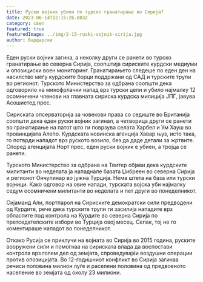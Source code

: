 ```yaml
---
title: Руски војник убиен по турско гранатирање во Сирија?
date: 2023-06-14T12:15:26.083Z
category: свет
featured: true
featuredImage: ../img/2-15-ruski-vojnik-sirija.jpg
author: Вардарски
---
```

Еден руски војник загина, а неколку други се ранети во турско гранатирање во северна Сирија, соопштија сириските курдски медиуми и опозициски воен мониторинг. Гранатирањето следеше по еден ден на насилство меѓу курдските борци поддржани од САД и турските трупи во регионот. Турското Министерство за одбрана соопшти дека одговорило на минофрлачки напад врз турски цели и убило најмалку 12 осомничени членови на главната сириска курдска милиција ЈПГ, јавува Асошиетед прес.

Сириската опсерваторија за човекови права со седиште во Британија соопшти дека еден руски војник загинал, а четворица други се ранети во гранатирање на патот што ги поврзува селата Харбел и Ум Хауш во провинцијата Алепо. Курдската новинска агенција Хавар њуз, исто така, го потврди нападот врз руското возило, без да даде детали за жртвите. Според агенцијата Норт прес, еден руски војник е убиен, а тројца се ранети.

Турското Министерство за одбрана на Твитер објави дека курдските милитанти во неделата ја нападнале базата Џибреен во северна Сирија и регионот Ончупинар во јужна Турција. Нема штета на база или турски војници. Како одговор на овие напади, турската војска уби најмалку седум осомничени милитанти во неделата и пет други во понеделникот.

Сијаманд Али, портпарол на Сириските демократски сили предводени од Курдите, рече дека турските трупи ги засилија нападите врз областите под контрола на Курдите во северна Сирија по претседателските избори во Турција овој месец. Сепак, тој не го коментираше нападот во понеделникот.

Откако Русија се приклучи на војната во Сирија во 2015 година, руските вооружени сили и помогнаа на сириската влада да воспостави контрола врз голем дел од земјата, спроведувајќи воздушни операции против опозицијата. Во 12-годишниот конфликт во Сирија загинаа речиси половина милион луѓе и раселени половина од предвоеното население во земјата од околу 23 милиони.